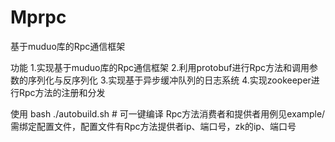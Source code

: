 # Mprpc
基于muduo库的Rpc通信框架

功能
1.实现基于muduo库的Rpc通信框架
2.利用protobuf进行Rpc方法和调用参数的序列化与反序列化
3.实现基于异步缓冲队列的日志系统
4.实现zookeeper进行Rpc方法的注册和分发

使用
bash ./autobuild.sh # 可一键编译
Rpc方法消费者和提供者用例见example/
需绑定配置文件，配置文件有Rpc方法提供者ip、端口号，zk的ip、端口号
